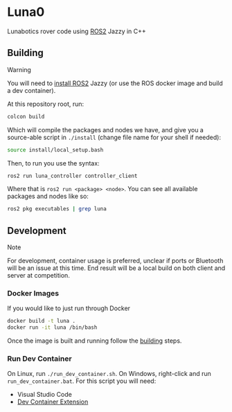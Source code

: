 # Luna0

Lunabotics rover code using [ROS2] Jazzy in C++

## Building

> [!WARNING]
> You will need to [install ROS2] Jazzy (or use the ROS docker image
> and build a dev container).

At this repository root, run:

```bash
colcon build
```

Which will compile the packages and nodes we have, and give you a source-able
script in `./install` (change file name for your shell if needed):

```bash
source install/local_setup.bash
```

Then, to run you use the syntax:

```bash
ros2 run luna_controller controller_client
```

Where that is `ros2 run <package> <node>`. You can see all available packages
and nodes like so:

```bash
ros2 pkg executables | grep luna
```

## Development

> [!NOTE]
> For development, container usage is preferred, unclear if ports or Bluetooth
> will be an issue at this time. End result will be a local build on both
> client and server at competition.

### Docker Images

If you would like to just run through Docker

```bash
docker build -t luna .
docker run -it luna /bin/bash
```

Once the image is built and running follow the [building] steps.

### Run Dev Container

On Linux, run `./run_dev_container.sh`. On Windows, right-click and run
`run_dev_container.bat`. For this script you will need:

- Visual Studio Code
- [Dev Container Extension](https://marketplace.visualstudio.com/items?itemName=ms-vscode-remote.remote-containers)

[ROS2]: https://wiki.ros.org/ROS/Introduction
[install ROS2]: https://docs.ros.org/en/jazzy/Installation.html
[building]: #building
